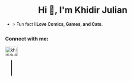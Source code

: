 
<h1 align="center">Hi 👋, I'm Khidir Julian</h1>

- ⚡ Fun fact **I Love Comics, Games, and Cats.**

<h3 align="left">Connect with me:</h3>
<p align="left">
<a href="https://www.linkedin.com/in/khidirjulian/" target="blank"><img align="center" src="https://raw.githubusercontent.com/rahuldkjain/github-profile-readme-generator/master/src/images/icons/Social/linked-in-alt.svg" alt="khidirjulian" height="30" width="40" /></a>
</p>

<div style="display: inline-block; width: 2px; height: 50px; background-color: black; margin: 0 20px;"></div>



